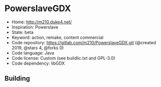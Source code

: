 # PowerslaveGDX

- Home: http://m210.duke4.net/
- Inspiration: Powerslave
- State: beta
- Keyword: action, remake, content commercial
- Code repository: https://gitlab.com/m210/PowerslaveGDX.git (@created 2019, @stars 4, @forks 0)
- Code language: Java
- Code license: Custom (see buildlic.txt and GPL-3.0)
- Code dependency: libGDX

## Building
